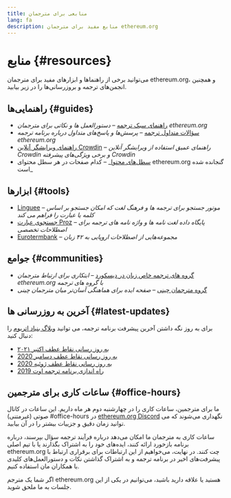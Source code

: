 ```yaml
---
title: منابعی برای مترجمان
lang: fa
description: منابع مفید برای مترجمان ethereum.org
---
```


# منابع {#resources}

می‌توانید برخی از راهنماها و ابزارهای مفید برای مترجمان ethereum.org، و همچنین انجمن‌های ترجمه و بروزرسانی‌ها را در زیر بیابید.

## راهنمایی‌ها {#guides}

- [راهنمای سبک ترجمه](/contributing/translation-program/translators-guide/) _– دستورالعمل ها و نکاتی برای مترجمان ethereum.org_
- [سؤالات متداول ترجمه](/contributing/translation-program/faq/) _– پرسش‌ها و پاسخ‌های متداول درباره برنامه ترجمه ethereum.org_
- [راهنمای ویرایشگر آنلاین Crowdin](https://support.crowdin.com/online-editor/) _– راهنمای عمیق استفاده از ویرایشگر آنلاین Crowdin و برخی ویژگی‌های پیشرفته Crowdin_
- [سطل‌های محتوا](/contributing/translation-program/content-buckets/)_ – کدام صفحات در هر سطل محتوای ethereum.org گنجانده شده است_

## ابزارها {#tools}

- [Linguee](https://www.linguee.com/) _– موتور جستجو برای ترجمه ها و فرهنگ لغت که امکان جستجو بر اساس کلمه یا عبارت را فراهم می کند_
- [جستجوی عبارت Proz](https://www.proz.com/search/) _– پایگاه داده لغت نامه ها و واژه نامه های ترجمه برای اصطلاحات تخصصی_
- [Eurotermbank](https://www.eurotermbank.com/) _– مجموعه‌هایی از اصطلاحات اروپایی به ۴۲ زبان_

## جوامع {#communities}

- [گروه های ترجمه خاص زبان در دیسکورد](https://discord.gg/ethereum-org) _– ابتکاری برای ارتباط مترجمان ethereum.org با گروه های ترجمه_
- [گروه مترجمان چینی](https://www.notion.so/Ethereum-org-05375fe0a94c4214acaf90f42ba40171) _– صفحه ایده برای هماهنگی آسان‌تر میان مترجمان چینی_

## آخرین به روزرسانی ها {#latest-updates}

برای به روز نگه داشتن آخرین پیشرفت برنامه ترجمه، می توانید [وبلاگ بنیاد اتریوم](https://blog.ethereum.org/) را دنبال کنید:

- [به روز رسانی نقاط عطف اکتبر ۲۰۲۱](https://blog.ethereum.org/2021/10/04/translation-program-update/)
- [به روز رسانی نقاط عطف دسامبر 2020](https://blog.ethereum.org/2020/12/21/translation-program-milestones-updates-20/)
- [به روز رسانی نقاط عطف ژوئیه 2020](https://blog.ethereum.org/2020/07/29/ethdotorg-translation-milestone/)
- [راه اندازی برنامه ترجمه اوت 2019](https://blog.ethereum.org/2019/08/20/translating-ethereum-for-our-global-community/)

## ساعات کاری برای مترجمین {#office-hours}

ما برای مترجمین، ساعات کاری را در چهارشنبه‌ دوم هر ماه داریم. این ساعات در کانال صوتی (غیرمتنی) #office-hours در [ethereum.org Discord](https://discord.gg/ethereum-org) نگهداری می‌شوند که می توانید زمان دقیق و جزییات بیشتر را در آن بیابید.

ساعات کاری به مترجمان ما امکان می‌دهد درباره فرآیند ترجمه سؤال بپرسند، درباره برنامه بازخورد ارائه کنند، ایده‌های خود را به اشتراک بگذارند یا با تیم اصلی ethereum.org چت کنند. در نهایت، می‌خواهیم از این ارتباطات برای برقراری ارتباط با پیشرفت‌های اخیر در برنامه ترجمه و به اشتراک گذاشتن نکات و دستورالعمل‌های کلیدی با همکاران مان استفاده کنیم.

اگر شما یک مترجم ethereum.org هستید یا علاقه دارید باشید، می‌توانیم در یکی از این جلسات به ما ملحق شوید.
